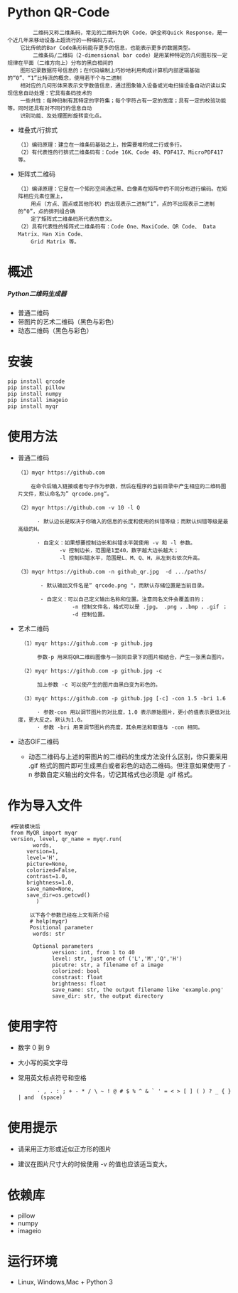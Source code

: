 
# Python QR-Code


            二维码又称二维条码，常见的二维码为QR Code，QR全称Quick Response，是一个近几年来移动设备上超流行的一种编码方式，
        它比传统的Bar Code条形码能存更多的信息，也能表示更多的数据类型。
            二维条码/二维码（2-dimensional bar code）是用某种特定的几何图形按一定规律在平面（二维方向上）分布的黑白相间的
        图形记录数据符号信息的；在代码编制上巧妙地利用构成计算机内部逻辑基础的“0”、“1”比特流的概念，使用若干个与二进制
        相对应的几何形体来表示文字数值信息，通过图象输入设备或光电扫描设备自动识读以实现信息自动处理：它具有条码技术的
        一些共性：每种码制有其特定的字符集；每个字符占有一定的宽度；具有一定的校验功能等。同时还具有对不同行的信息自动
        识别功能、及处理图形旋转变化点。

  - 堆叠式/行排式
  
        （1）编码原理：建立在一维条码基础之上，按需要堆积成二行或多行。
        （2）有代表性的行排式二维条码有：Code 16K、Code 49、PDF417、MicroPDF417 等。

  - 矩阵式二维码

        （1）编译原理：它是在一个矩形空间通过黑、白像素在矩阵中的不同分布进行编码。在矩阵相应元素位置上，
            用点（方点、圆点或其他形状）的出现表示二进制“1”，点的不出现表示二进制的“0”，点的排列组合确
            定了矩阵式二维条码所代表的意义。
        （2）具有代表性的矩阵式二维条码有：Code One、MaxiCode、QR Code、 Data Matrix、Han Xin Code、
            Grid Matrix 等。

# 概述
  #####   Python二维码生成器

  - 普通二维码
  - 带图片的艺术二维码（黑色与彩色）
  - 动态二维码（黑色与彩色）
  
  # 安装
  
    pip install qrcode
    pip install pillow
    pip install numpy
    pip install imageio
    pip install myqr
    
# 使用方法

 - 普通二维码
 
       （1）myqr https://github.com
                
           在命令后输入链接或者句子作为参数，然后在程序的当前目录中产生相应的二维码图片文件，默认命名为” qrcode.png“。  
              
       （2）myqr https://github.com -v 10 -l Q
       
             · 默认边长是取决于你输入的信息的长度和使用的纠错等级；而默认纠错等级是最高级的H。
             
             · 自定义：如果想要控制边长和纠错水平就使用 -v 和 -l 参数。
                    -v 控制边长，范围是1至40，数字越大边长越大；
                    -l 控制纠错水平，范围是L、M、Q、H，从左到右依次升高。
                    
       （3）myqr https://github.com -n github_qr.jpg  -d .../paths/
         
              · 默认输出文件名是“ qrcode.png "，而默认存储位置是当前目录。
              
              · 自定义：可以自己定义输出名称和位置。注意同名文件会覆盖旧的；
                        -n 控制文件名，格式可以是 .jpg， .png ，.bmp ，.gif ；
                        -d 控制位置。
                        
- 艺术二维码

       （1）myqr https://github.com -p github.jpg
       
            参数-p 用来将QR二维码图像与一张同目录下的图片相结合，产生一张黑白图片。
            
       （2）myqr https://github.com -p github.jpg -c
       
            加上参数 -c 可以使产生的图片由黑白变为彩色的。
       
       （3）myqr https://github.com -p github.jpg [-c] -con 1.5 -bri 1.6
       
            · 参数-con 用以调节图片的对比度，1.0 表示原始图片，更小的值表示更低对比度，更大反之。默认为1.0。
            · 参数 -bri 用来调节图片的亮度，其余用法和取值与 -con 相同。
            
- 动态GIF二维码
        
    - 动态二维码与上述的带图片的二维码的生成方法没什么区别，你只要采用 .gif 格式的图片即可生成黑白或者彩色的动态二维码。但注意如果使用了 -n 参数自定义输出的文件名，切记其格式也必须是 .gif 格式。
    
 # 作为导入文件
 
     #安装模块后
     from MyQR import myqr
     version, level, qr_name = myqr.run(
	        words,
          version=1,
          level='H',
          picture=None,
          colorized=False,
          contrast=1.0,
          brightness=1.0,
          save_name=None,
          save_dir=os.getcwd()
	         )
           
           以下各个参数已经在上文有所介绍
           # help(myqr)
           Positional parameter
            words: str

            Optional parameters
                  version: int, from 1 to 40
                  level: str, just one of ('L','M','Q','H')
                  picutre: str, a filename of a image
                  colorized: bool
                  constrast: float
                  brightness: float
                  save_name: str, the output filename like 'example.png'
                  save_dir: str, the output directory
                  
             
             
# 使用字符

- 数字 0 到 9

- 大小写的英文字母

- 常用英文标点符号和空格

            · , . : ; + - * / \ ~ ! @ # $ % ^ & ` ' = < > [ ] ( ) ? _ { } | and  (space)
            
            
# 使用提示

- 请采用正方形或近似正方形的图片

- 建议在图片尺寸大的时候使用 -v 的值也应该适当变大。


# 依赖库

- pillow
- numpy
- imageio

# 运行环境

- Linux, Windows,Mac + Python 3
